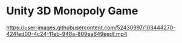 # Unity 3D Monopoly Game

https://user-images.githubusercontent.com/52430997/103444270-424fed00-4c24-11eb-948a-809ea649eedf.mp4
